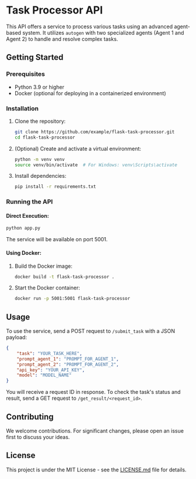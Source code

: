 # Task Processor API

This API offers a service to process various tasks using an advanced agent-based system. It utilizes `autogen` with two specialized agents (Agent 1 and Agent 2) to handle and resolve complex tasks.

## Getting Started

### Prerequisites

- Python 3.9 or higher
- Docker (optional for deploying in a containerized environment)

### Installation

1. Clone the repository:
   ```bash
   git clone https://github.com/example/flask-task-processor.git
   cd flask-task-processor
   ```

2. (Optional) Create and activate a virtual environment:
   ```bash
   python -m venv venv
   source venv/bin/activate  # For Windows: venv\Scripts\activate
   ```

3. Install dependencies:
   ```bash
   pip install -r requirements.txt
   ```

### Running the API

#### Direct Execution:

   ```bash
   python app.py
   ```

   The service will be available on port 5001.

#### Using Docker:

1. Build the Docker image:
   ```bash
   docker build -t flask-task-processor .
   ```

2. Start the Docker container:
   ```bash
   docker run -p 5001:5001 flask-task-processor
   ```

## Usage

To use the service, send a POST request to `/submit_task` with a JSON payload:

```json
{
    "task": "YOUR_TASK_HERE",
    "prompt_agent_1": "PROMPT_FOR_AGENT_1",
    "prompt_agent_2": "PROMPT_FOR_AGENT_2",
    "api_key": "YOUR_API_KEY",
    "model": "MODEL_NAME"
}
```

You will receive a request ID in response. To check the task's status and result, send a GET request to `/get_result/<request_id>`.

## Contributing

We welcome contributions. For significant changes, please open an issue first to discuss your ideas.

## License

This project is under the MIT License - see the [LICENSE.md](LICENSE.md) file for details.